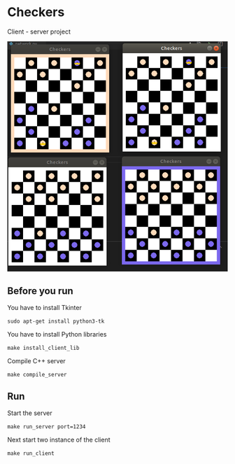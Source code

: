 # Checkers
Client - server project

![](Games.png)

## Before you run

You have to install Tkinter
```
sudo apt-get install python3-tk
```

You have to install Python libraries
```
make install_client_lib
```

Compile C++ server
```
make compile_server
```

## Run

Start the server
```
make run_server port=1234
```

Next start two instance of the client
```
make run_client
```
